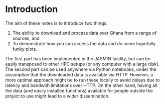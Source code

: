 # Introduction

The aim of these notes is to introduce two things:

1. The ability to download and process data over Ghana from a range of sources, and
2. To demonstrate how you can access the data and do some hopefully funky plots.

The first part has been implemented in the JASMIN faiclity, but can be easily transposed to other HPC setups (or any computer with a large disk). The second part can be used anywhere via Python notebooks, under the assumption that the downloaded data is available via HTTP. However, a more optimal approach might be to run these locally to avoid delays due to latency and bandwith limitations over HTTP. On the other hand, having all the data (and easily installed functions) available for people outside the project to use might lead to a wider dissemination.

